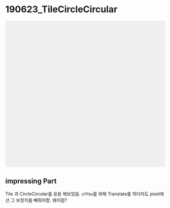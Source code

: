 # 190623_TileCircleCircular

![.](190623_TileCircleCircular.gif)

## impressing Part

Tile 과 CircleCircular를 응용 해보았음. `ofFbo`를 위해 Translate를 하더라도 pixel에선 그 보정치를 빼줘야함. 왜이럼?  